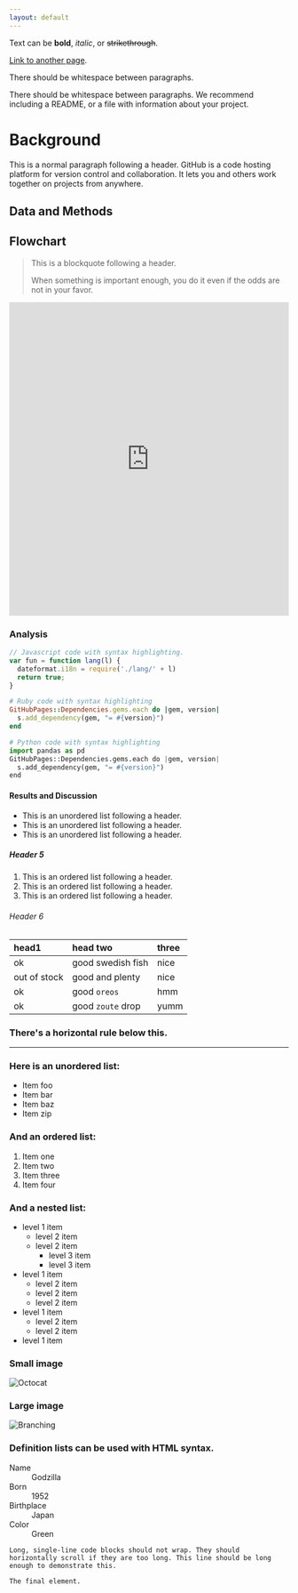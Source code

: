```yaml
---
layout: default
---
```


Text can be **bold**, _italic_, or ~~strikethrough~~.

[Link to another page](./another-page.html).

There should be whitespace between paragraphs.

There should be whitespace between paragraphs. We recommend including a README, or a file with information about your project.

# Background

This is a normal paragraph following a header. GitHub is a code hosting platform for version control and collaboration. It lets you and others work together on projects from anywhere.

## Data and Methods

## Flowchart

> This is a blockquote following a header.
>
> When something is important enough, you do it even if the odds are not in your favor.

<iframe frameborder="0" style="width:100%;height:564px;" src="https://viewer.diagrams.net/?tags=%7B%7D&highlight=0000ff&edit=_blank&layers=1&nav=1&title=Untitled%20Diagram.drawio#R7RrZcts28Gs0kz5Iw0OkpUfZjpO2durGadI%2BZUASItGQBAuAOvL1XRw8RduybClNJ%2FJYAhbAAth7lxy5F9nmDUNFckMjnI4cK9qM3MuR49hTx4MfCdlqyMx1NCBmJDKTGsAd%2BYoN0DLQkkSYdyYKSlNBii4wpHmOQ9GBIcboujttSdPurgWK8Q7gLkTpLvQTiURibuGcNfC3mMRJtbPtz%2FVIhqrJ5iY8QRFdt0Du65F7wSgVupVtLnAqiVfR5dPP20%2Fp9Rf%2FzS%2B%2F83%2FQH%2Be%2Ffnj3cayRXT1lSX0FhnNxMGp%2B88a5fndnb7386038yyJx1pdj25CBi21FMBwB%2FUyXMpHQmOYofd1Azxkt8whLtBb0mjnXlBYAtAH4NxZia4QBlYICKBFZakbxhog%2FW%2B2%2FJKqJZ3qXG4NZdbamo88pD9fj6yNEMfM4LVmIH6BEw1FQBUwzLNgW1jGcIkFW3U2Rkcm4nlcvvaUEjuNYRn%2Bm9nwyb31mGsG20hFr4sy8M9Ay9e26XfwCsRgLg7JhLTRaZ2xAiuFPYL6R6xVKS3O%2FkeOnQMzziKygGQtFdw0KKsAlEohjUcFh56A%2FF2ADGFqgVx8RIygAaXLg6NYFTcss57rzYVvgn%2FbGdCcYRhksu0pBNxUCR%2F%2BEfLU3lqufz83u3tMXvysFIyCEBoP7dAzvEcmXSDLswPN%2FwFmBGRIlMxSdPoqjp%2FVg3ArZBH2Cg%2BCUxgzI6p4DWgJyhll%2F7LYZOF8nROC7AikFW4Mf6ar7kmxw5Rl0P02B5ZSprd3lcumEIcC5YPQLbo1EfuB7fn3cFWYCbw5Q%2F121NljmVkcfp6a7bhyFaxlY0nYSlUsYMgQdLX2qSjqzb2mPK6Or7fHZtzXIzlEMsjvrstyxT2tznYNtLqz6xFAepySPDzS%2BLbHy%2Fyll3HK%2BpLkYcyUYC5hg28VGrzLjfTxy%2FrMQ%2FcHBRFm3KI%2BA4hBW6pstwaJgFd4xiX2bhwmjOfmq7ipjQ0HykpZyBayE75zm4w440m6JT6Ct96BLGWuCkRpzsFVYrY1jhmOQH4V2WeahIFQ6npp0%2Bn7fFUVraWEDB%2F8O77OIJIOR4ruMC6Axeu2MQHHnF4ub93cCiap%2FKY11QsJETkYCx5QBfslpkUgRKBjmOA8baVBQ7e0tJX9vwaoDPWTeA%2F4TRq%2BuZRxhBSBM8hhUbp9sCwpLBYG0Qu7EwN1B%2FDL5vun8f5Ob30pRlKJhNeEKHS64cunKNkuTAcGWYr8CrEwgKiEkVwzHxppUNmlNhJQvrnvSoEik9T5rKudg%2FEWZno8dfEQQ2Ea6rQSttNHhmYyhWAtT63iB3AFBnANZKUjfVVhmJbg7JYmCdnerTSG4e2Xv6i1CihjvbKGjQTLBE93KKFN3SVDeR3rRO01EOEfaaqojrVUcNHgief8rkisduewQsE37WgHlTss6aje3lhj7wSynKZK3YSgiSBpsDWadqFlQoTaW56XpSh0QGiTi3XFe8gKrcKkal8f%2BQNRJU3AQamRV5ycWUqRCKaeKpWFa6sUNNVuTa0MlI%2FLPgK5tqbRzk6RqzZyRqjXvUV7SoZKynUUQRlXLnmqGevFlEz3a%2B4Ty3dDdk39DobuvPkZ7W3D9OWJIP3Uej%2Bn9gZgeIv0jxfTuTsj3Dq%2BNikhl0FpyTz4mDdGdoEo1nptoRQjPloOJlh%2FOcLA8XaJlzwa4Yg9w5exoTLF3SH7KRKsudv3VGhnOs4DsbKsXWbZXAXSKZlluBWgWq15ndStXP0nqZkrGOpV6YN78KCmebXWFrU75TpTieQMpXl%2FU0pQUfA%2BNRuCsVFFcqfaAAZ6FeLh2Esy8qWedTqWdAZWeDWh0nxkvVzqZ70H346v4sXXL31O3vGfq1rN44e9T5ZCJHOFVUrUAIm%2B5itkvMYcUq1DHdKx6WhPxGs%2F5kfASpeSriQmfGO1YT452Ig%2FPoumQss2cwPWPWai0%2B9o239U2bz6gbv6x1O3scW1jCc2Ckh8eVd4XO94fbZ7I2LkD5D%2BpsRuydQ%2Bn4wFlEWbjUBNtodOWV%2BNxG%2F7Tw3WCF8ZrtLil%2BCbTvkFhQlQafo0Ry3VSa55Mv1Td8wXIwY6E%2BFQXub1YjEwSTyJQDrKUAs9JnJMlGGUVUslHPipyrOsjuoQWg22WPVN1nfxgwoH7Dci6Wl%2B9iKFrBoroPsqk3cwDXigEVpgizhWvtANs1ziHahL94qksfNyVcYy5KYiXTd38PXhaqp6rUgbj0Lgwu2E22T3LD%2B4fxv0yFWScggDoAheOgdhcM1NzPtp52n6s6OY%2F6HVt555MruV2%2FbOhB7RHK%2BZURYoBz1sMCkcGgTrJx0KmD1I0rEJzzjIDARUCFG1wLMVLYUbA9qqRiDCsHlppeCqYhpc5CcFkjAMSET2Es0BljJJcIIjjgGH0RQ%2FllGUQdD%2Fi7M3TmJv3xgqEqLIT%2B%2Fji4jhC%2Bu3yXc93O8LoDVQWneq1spOE4O50j4w3jxbyLTroaXcRdunbZUar1uS5dWlJ1prGsthUV5%2FuKzbV5a3ZtPtu13x%2BNnqwyAWdfpXqm5Su5num1%2FY974u187EBw1TBnlniqo1eJYv9Oqm%2B506JaxdRr1Y2tU5bK3OHKgUvJsJtAbb2ll3bbYmuPbEeKc8OSO6xhdTdU0jvqQGdRkY9ryda0xeS0Tr5PpGMTp3HZbR6XEMy%2FaCmJZ7SE8ka1zUKcHpLOdHe%2B7Jy%2FPWERQqpFwyoUOFcYVpU5d%2FBWrDZDDaN5bPilICAAQWu3kA0%2Bdl2Zhv4nxTSYx%2FHI55508nUteqP%2FWiNxPEm3oCHPCBag27z5rXmdPP%2Buvv6Xw%3D%3D"></iframe>


### Analysis

```js
// Javascript code with syntax highlighting.
var fun = function lang(l) {
  dateformat.i18n = require('./lang/' + l)
  return true;
}
```

```ruby
# Ruby code with syntax highlighting
GitHubPages::Dependencies.gems.each do |gem, version|
  s.add_dependency(gem, "= #{version}")
end
```

```python
# Python code with syntax highlighting
import pandas as pd
GitHubPages::Dependencies.gems.each do |gem, version|
  s.add_dependency(gem, "= #{version}")
end
```

#### Results and Discussion

*   This is an unordered list following a header.
*   This is an unordered list following a header.
*   This is an unordered list following a header.

##### Header 5

1.  This is an ordered list following a header.
2.  This is an ordered list following a header.
3.  This is an ordered list following a header.

###### Header 6

| head1        | head two          | three |
|:-------------|:------------------|:------|
| ok           | good swedish fish | nice  |
| out of stock | good and plenty   | nice  |
| ok           | good `oreos`      | hmm   |
| ok           | good `zoute` drop | yumm  |

### There's a horizontal rule below this.

* * *

### Here is an unordered list:

*   Item foo
*   Item bar
*   Item baz
*   Item zip

### And an ordered list:

1.  Item one
1.  Item two
1.  Item three
1.  Item four

### And a nested list:

- level 1 item
  - level 2 item
  - level 2 item
    - level 3 item
    - level 3 item
- level 1 item
  - level 2 item
  - level 2 item
  - level 2 item
- level 1 item
  - level 2 item
  - level 2 item
- level 1 item

### Small image

![Octocat](https://github.githubassets.com/images/icons/emoji/octocat.png)

### Large image

![Branching](https://guides.github.com/activities/hello-world/branching.png)


### Definition lists can be used with HTML syntax.

<dl>
<dt>Name</dt>
<dd>Godzilla</dd>
<dt>Born</dt>
<dd>1952</dd>
<dt>Birthplace</dt>
<dd>Japan</dd>
<dt>Color</dt>
<dd>Green</dd>
</dl>
   

```
Long, single-line code blocks should not wrap. They should horizontally scroll if they are too long. This line should be long enough to demonstrate this.
```

```
The final element.
```


    

